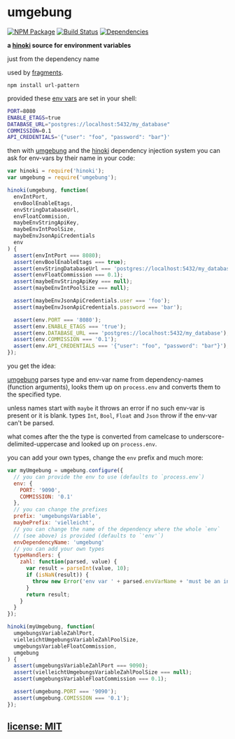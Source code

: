 # umgebung

[![NPM Package](https://img.shields.io/npm/v/umgebung.svg?style=flat)](https://www.npmjs.org/package/umgebung)
[![Build Status](https://travis-ci.org/snd/umgebung.svg?branch=master)](https://travis-ci.org/snd/umgebung/branches)
[![Dependencies](https://david-dm.org/snd/umgebung.svg)](https://david-dm.org/snd/umgebung)

<!--
write a description that doesn't include hinoki
-->

**a [hinoki](https://github.com/snd/hinoki) source for environment variables**

just from the dependency name

used by [fragments](https://github.com/snd/fragments).

```
npm install url-pattern
```

<!--
`umgebung` is a [hinoki](https://github.com/snd/hinoki) source.
(if you don't know what that means read this).

a source is simply a function that takes a name and returns a factory.
a factory 
-->

provided these [env vars](.env) are set in your shell:

``` bash
PORT=8080
ENABLE_ETAGS=true
DATABASE_URL="postgres://localhost:5432/my_database"
COMMISSION=0.1
API_CREDENTIALS='{"user": "foo", "password": "bar"}'
```

then with [umgebung](https://github.com/snd/umgebung) and the
[hinoki](https://github.com/snd/hinoki) dependency injection system you can
ask for env-vars by their name in your code:

``` javascript
var hinoki = require('hinoki');
var umgebung = require('umgebung');

hinoki(umgebung, function(
  envIntPort,
  envBoolEnableEtags,
  envStringDatabaseUrl,
  envFloatCommision,
  maybeEnvStringApiKey,
  maybeEnvIntPoolSize,
  maybeEnvJsonApiCredentials
  env
) {
  assert(envIntPort === 8080);
  assert(envBoolEnableEtags === true);
  assert(envStringDatabaseUrl === 'postgres://localhost:5432/my_database');
  assert(envFloatCommission === 0.1);
  assert(maybeEnvStringApiKey === null);
  assert(maybeEnvIntPoolSize === null);

  assert(maybeEnvJsonApiCredentials.user === 'foo');
  assert(maybeEnvJsonApiCredentials.password === 'bar');

  assert(env.PORT === '8080');
  assert(env.ENABLE_ETAGS === 'true');
  assert(env.DATABASE_URL === 'postgres://localhost:5432/my_database');
  assert(env.COMMISSION === '0.1');
  assert(env.API_CREDENTIALS === '{"user": "foo", "password": "bar"}');
});
```

you get the idea:

[umgebung](https://github.com/snd/umgebung) parses
type and env-var name from dependency-names (function arguments), looks them up on `process.env`
and converts them to the specified type.

unless names start with `maybe` it throws an error if no such env-var is present or it is blank.
types `Int`, `Bool`, `Float` and `Json` throw if the env-var can't be parsed.

what comes after the the type is converted from camelcase to underscore-delimited-uppercase
and looked up on `process.env`.

you can add your own types, change the `env` prefix and much more:

``` javascript
var myUmgebung = umgebung.configure({
  // you can provide the env to use (defaults to `process.env`)
  env: {
    PORT: '9090',
    COMMISSION: '0.1'
  },
  // you can change the prefixes
  prefix: 'umgebungsVariable',
  maybePrefix: 'vielleicht',
  // you can change the name of the dependency where the whole `env`
  // (see above) is provided (defaults to `'env'`)
  envDependencyName: 'umgebung'
  // you can add your own types
  typeHandlers: {
    zahl: function(parsed, value) {
      var result = parseInt(value, 10);
      if (isNaN(result)) {
        throw new Error('env var ' + parsed.envVarName + 'must be an integer');
      }
      return result;
    }
  }
});

hinoki(myUmgebung, function(
  umgebungsVariableZahlPort,
  vielleichtUmgebungsVariableZahlPoolSize,
  umgebungsVariableFloatCommission,
  umgebung
) {
  assert(umgebungsVariableZahlPort === 9090);
  assert(vielleichtUmgebungsVariableZahlPoolSize === null);
  assert(umgebungsVariableFloatCommission === 0.1);

  assert(umgebung.PORT === '9090');
  assert(umgebung.COMISSION === '0.1');
});
```

## [license: MIT](LICENSE)
